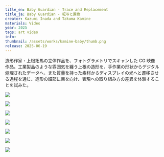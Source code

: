 ```yaml
---
title_en: Baby Guardian - Trace and Replacement
title_ja: Baby Guardian - 転写と置換
creator: Kazumi Inada and Takuma Kamine
materials: Video
year: 2025
tags: art video
info:
thumbnail: /assets/works/kamine-baby/thumb.png
release: 2025-06-19
---
```


造形作家・上根拓馬の立体作品を、フォトグラメトリでスキャンした CG 映像作品。工業製品のような雰囲気を纏う上根の造形を、手作業の形状からデジタル処理されたデータへ、また質量を持った素材からディスプレイの光へと遷移させる過程を通じ、造形の細部に目を向け、表現への取り組み方の差異を体験することを試みた。

![](/assets/works/kamine-baby/00.png)

![](/assets/works/kamine-baby/01.png)

![](/assets/works/kamine-baby/02.png)

![](/assets/works/kamine-baby/03.png)

![](/assets/works/kamine-baby/04.png)

![](/assets/works/kamine-baby/05.png)

![](/assets/works/kamine-baby/06.png)
